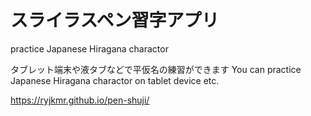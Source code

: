 # スライラスペン習字アプリ 
practice Japanese Hiragana charactor

タブレット端末や液タブなどで平仮名の練習ができます
You can practice Japanese Hiragana charactor on tablet device etc.

https://ryjkmr.github.io/pen-shuji/

